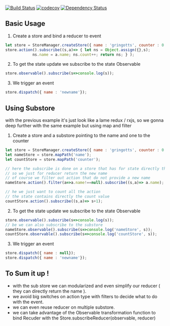 [![Build Status](https://travis-ci.org/binig/gringotts.svg?branch=master)](https://travis-ci.org/binig/gringotts)
[![codecov](https://codecov.io/gh/binig/gringotts/branch/master/graph/badge.svg)](https://codecov.io/gh/binig/gringotts)
[![Dependency Status](https://gemnasium.com/badges/github.com/binig/gringotts.svg)](https://gemnasium.com/github.com/binig/gringotts)

## Basic Usage
1) Create a store and bind a reducer to event
```js
let store = StoreManager.createStore({ name : 'gringotts', counter : 0 });
store.action().subscribe((s,a)=> { let ns = Object.assign({},s);
            ns.name = a.name; ns.count++; return ns; } );

```
2) To get the state update we subscribe to the state Observable
```js
store.observable().subscribe(s=>console.log(s));
```

3) We trigger an event
```js
store.dispatch({ name : 'newname'});
```

## Using Substore
with the previous example it's just look like a lame redux / rxjs, so we gonna deep further with the same example but using
map and filter
1) Create a store and a substore pointing to the name  and one to the counter
```js
let store = StoreManager.createStore({ name : 'gringotts', counter : 0 });
let nameStore = store.mapPath('name');
let countStore = store.mapPath('counter');

// here the subscribe is done on a store that has for state directly the name
// so we just for reducer return the new name
// of course we filter out action that do not provide a new name
nameStore.action().filter(a=>a.name!==null).subscribe((s,a)=> a.name);

// he we just want to count all the action
// the state contains directly the count value
countStore.action().subscribe((s,a)=> s+1);

```
2) To get the state update we subscribe to the state Observable
```js
store.observable().subscribe(s=>console.log(s));
// be we can also subscribe to the substore
nameStore.observable().subscribe(s=>console.log('nameStore', s));
countStore.observable().subscribe(s=>console.log('countStore', s));
```
3) We trigger an event
```js
store.dispatch({ name : null});
store.dispatch({ name : 'newname'});
```

## To Sum it up !
* with the sub store we can modularized and even simplify our reducer ( they can directly return the name ).
* we avoid big switches on action type with filters to decide what to do with the event.
* we can even reuse reducer on multiple substore.
* we can take advantage of the Observable transformation function to bind Recuder with the Store.subscribeReducer(observable, reducer)

